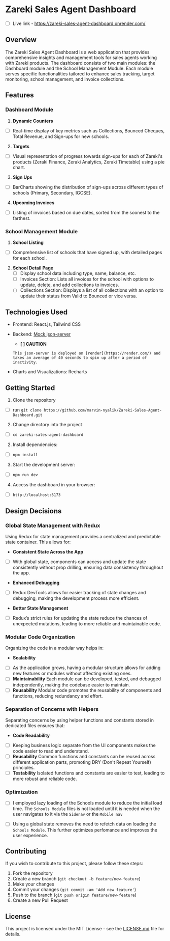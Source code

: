 # Zareki Sales Agent Dashboard
- [ ] Live link - https://zareki-sales-agent-dashboard.onrender.com/

## Overview

The Zareki Sales Agent Dashboard is a web application that provides comprehensive insights and management tools for sales agents working with Zareki products. The dashboard consists of two main modules: the Dashboard module and the School Management Module. Each module serves specific functionalities tailored to enhance sales tracking, target monitoring, school management, and invoice collections.

## Features

### Dashboard Module

1. **Dynamic Counters**

- [ ] Real-time display of key metrics such as Collections, Bounced Cheques, Total Revenue, and Sign-ups for new schools.

2. **Targets**

- [ ] Visual representation of progress towards sign-ups for each of Zareki's products (Zeraki Finance, Zeraki Analytics, Zeraki Timetable) using a pie chart.

3. **Sign Ups**

- [ ] BarCharts showing the distribution of sign-ups across different types of schools (Primary, Secondary, IGCSE).

4. **Upcoming Invoices**

- [ ] Listing of invoices based on due dates, sorted from the soonest to the farthest.

### School Management Module

1. **School Listing**

- [ ] Comprehensive list of schools that have signed up, with detailed pages for each school.

2. **School Detail Page**
   - [ ] Display school data including type, name, balance, etc.
   - [ ] Invoices Section: Lists all invoices for the school with options to update, delete, and add collections to invoices.
   - [ ] Collections Section: Displays a list of all collections with an option to update their status from Valid to Bounced or vice versa.

## Technologies Used

- Frontend: React.js, Tailwind CSS
- Backend: [Mock json-server](https://mock-server-k755.onrender.com/)

  - **[ ] CAUTION**

  `This json-server is deployed on [render](https://render.com/) and takes an average of 40 seconds to spin up after a period of inactivity.`

- Charts and Visualizations: Recharts

## Getting Started

1. Clone the repository

- [ ] run `git clone https://github.com/marvin-nyalik/Zareki-Sales-Agent-Dashboard.git`

2. Change directory into the project

- [ ] `cd zareki-sales-agent-dashboard`

2. Install dependencies:

- [ ] `npm install`

3. Start the development server:

- [ ] `npm run dev`

4. Access the dashboard in your browser:

- [ ] `http://localhost:5173`

## Design Decisions

### Global State Management with Redux

Using Redux for state management provides a centralized and predictable state container. This allows for:

- **Consistent State Across the App**
- [ ] With global state, components can access and update the state consistently without prop drilling, ensuring data consistency throughout the app.
- **Enhanced Debugging**
- [ ] Redux DevTools allows for easier tracking of state changes and debugging, making the development process more efficient.
- **Better State Management**
- [ ] Redux’s strict rules for updating the state reduce the chances of unexpected mutations, leading to more reliable and maintainable code.

### Modular Code Organization

Organizing the code in a modular way helps in:

- **Scalability**
- [ ] As the application grows, having a modular structure allows for adding new features or modules without affecting existing ones.
- [ ] **Maintainability**
      Each module can be developed, tested, and debugged independently, making the codebase easier to maintain.
- [ ] **Reusability**
      Modular code promotes the reusability of components and functions, reducing redundancy and effort.

### Separation of Concerns with Helpers

Separating concerns by using helper functions and constants stored in dedicated files ensures that:

- **Code Readability**
- [ ] Keeping business logic separate from the UI components makes the code easier to read and understand.
- [ ] **Reusability**
      Common functions and constants can be reused across different application parts, promoting DRY (Don't Repeat Yourself) principles.
- [ ] **Testability**
      Isolated functions and constants are easier to test, leading to more robust and reliable code.

### Optimization

- [ ] I employed lazy loading of the Schools module to reduce the initial load time. The `Schools Module` files is not loaded until it is needed when the user navigates to it via the `Sidenav` or the `Mobile nav`

- [ ] Using a global state removes the need to refetch data on loading the `Schools Module`. This further optimizes perfomance and improves the user experience.

## Contributing

If you wish to contribute to this project, please follow these steps:

1. Fork the repository
2. Create a new branch (`git checkout -b feature/new-feature`)
3. Make your changes
4. Commit your changes (`git commit -am 'Add new feature'`)
5. Push to the branch (`git push origin feature/new-feature`)
6. Create a new Pull Request

## License

This project is licensed under the MIT License - see the [LICENSE.md](LICENSE.md) file for details.
